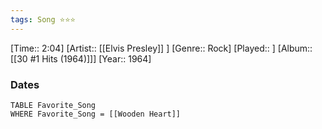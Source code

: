 ```yaml
---
tags: Song ⭐⭐⭐ 
---
```

[Time:: 2:04]
[Artist:: [[Elvis Presley]] ]
[Genre:: Rock]
[Played:: ]
[Album:: [[30 #1 Hits (1964)]]]
[Year:: 1964]
### Dates
````dataview
TABLE Favorite_Song
WHERE Favorite_Song = [[Wooden Heart]]
````